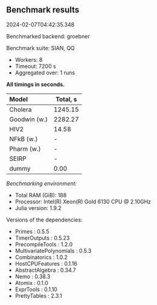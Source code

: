 ## Benchmark results

2024-02-07T04:42:35.348

Benchmarked backend: groebner

Benchmark suite: SIAN, QQ

- Workers: 8
- Timeout: 7200 s
- Aggregated over: 1 runs

**All timings in seconds.**

|Model|Total, s|
|:----|---|
|Cholera|1245.15|
|Goodwin (w.)|2282.27|
|HIV2|14.58|
|NFkB (w.)| - |
|Pharm (w.)| - |
|SEIRP| - |
|dummy|0.00|

*Benchmarking environment:*

* Total RAM (GiB): 188
* Processor: Intel(R) Xeon(R) Gold 6130 CPU @ 2.10GHz
* Julia version: 1.9.2

Versions of the dependencies:

* Primes : 0.5.5
* TimerOutputs : 0.5.23
* PrecompileTools : 1.2.0
* MultivariatePolynomials : 0.5.3
* Combinatorics : 1.0.2
* HostCPUFeatures : 0.1.16
* AbstractAlgebra : 0.34.7
* Nemo : 0.38.3
* Atomix : 0.1.0
* ExprTools : 0.1.10
* PrettyTables : 2.3.1

